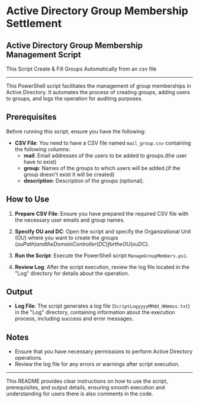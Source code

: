 # Active Directory Group Membership Settlement
## Active Directory Group Membership Management Script

This Script Create &amp; Fill Groups Automatically from an csv file 

---
This PowerShell script facilitates the management of group memberships in Active Directory. It automates the process of creating groups, adding users to groups, and logs the operation for auditing purposes.

## Prerequisites

Before running this script, ensure you have the following:

- **CSV File**: You need to have a CSV file named `mail_group.csv` containing the following columns:
  - **mail**: Email addresses of the users to be added to groups.(the user have to exist)
  - **group**: Names of the groups to which users will be added.(if the group doesn't exist it will be created)
  - **description**: Description of the groups (optional).

## How to Use

1. **Prepare CSV File**: Ensure you have prepared the required CSV file with the necessary user emails and group names.

2. **Specify OU and DC**: Open the script and specify the Organizational Unit (OU) where you want to create the groups ($ouPath) and the Domain Controller (DC) for the OU ($ouDC).

3. **Run the Script**: Execute the PowerShell script `ManageGroupMembers.ps1`.

4. **Review Log**: After the script execution, review the log file located in the "Log" directory for details about the operation.

## Output

- **Log File**: The script generates a log file (`ScriptLogyyyyMMdd_HHmmss.txt`) in the "Log" directory, containing information about the execution process, including success and error messages.

## Notes

- Ensure that you have necessary permissions to perform Active Directory operations.
- Review the log file for any errors or warnings after script execution.

---

This README provides clear instructions on how to use the script, prerequisites, and output details, ensuring smooth execution and understanding for users there is also comments in the code.
